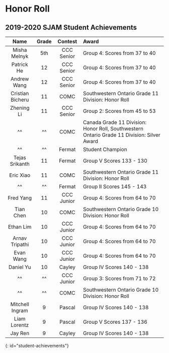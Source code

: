 <style>
    #student-achievements tbody tr td:first-of-type {
            white-space:nowrap;
    }

    #student-achievements tbody tr td:nth-of-type(3) {
            white-space:nowrap;
    }
</style>

<script src="assets/js/table-fix.js"></script>

# Honor Roll

## 2019-2020 SJAM Student Achievements

| Name | Grade | Contest | Award |
|:-:|:-:|:-:|:--|
| Misha Melnyk | 5th | CCC Senior | Group 4: Scores from 37 to 40 |
| Patrick He | 12 | CCC Senior | Group 4: Scores from 37 to 40 |
| Andrew Wang | 12 | CCC Senior | Group 4: Scores from 37 to 40 |
| Cristian Bicheru | 11 | COMC | Southwestern Ontario Grade 11 Division: Honor Roll |
| Zhening Li | 11 | CCC Senior | Group 2: Scores from 45 to 53 |
| ^^ | ^^ | COMC | Canada Grade 11 Division: Honor Roll, Southwestern Ontario Grade 11 Division: Silver Award |
| ^^ | ^^ | Fermat | Student Champion |
| Tejas Srikanth | 11 | Fermat | Group V Scores 133 - 130 |
| Eric Xiao | 11 | COMC | Southwestern Ontario Grade 11 Division: Honor Roll |
| ^^ | ^^ | Fermat | Group II Scores 145 - 143 |
| Fred Yang | 11 | CCC Junior | Group 4: Scores from 64 to 70 |
| Tian Chen | 10 | COMC | Southwestern Ontario Grade 10 Division: Honor Roll |
| Ethan Lim | 10 | CCC Junior | Group 4: Scores from 64 to 70 |
| Arnav Tripathi | 10 | CCC Junior | Group 4: Scores from 64 to 70 |
| Evan Wang | 10 | CCC Junior | Group 4: Scores from 64 to 70 |
| Daniel Yu | 10 | Cayley | Group IV Scores 140 - 138 |
| ^^ | ^^ | CCC Junior | Group 3: Scores from 71 to 72 |
| ^^ | ^^ | COMC | Southwestern Ontario Grade 10 Division: Honor Roll |
| Mitchell Ingram | 9 | Pascal | Group IV Scores 140 - 138 |
| Liam Lorentz | 9 | Pascal | Group V Scores 137 - 136 |
| Jay Ren | 9 | Cayley | Group IV Scores 140 - 138 |
{: id="student-achievements"}
